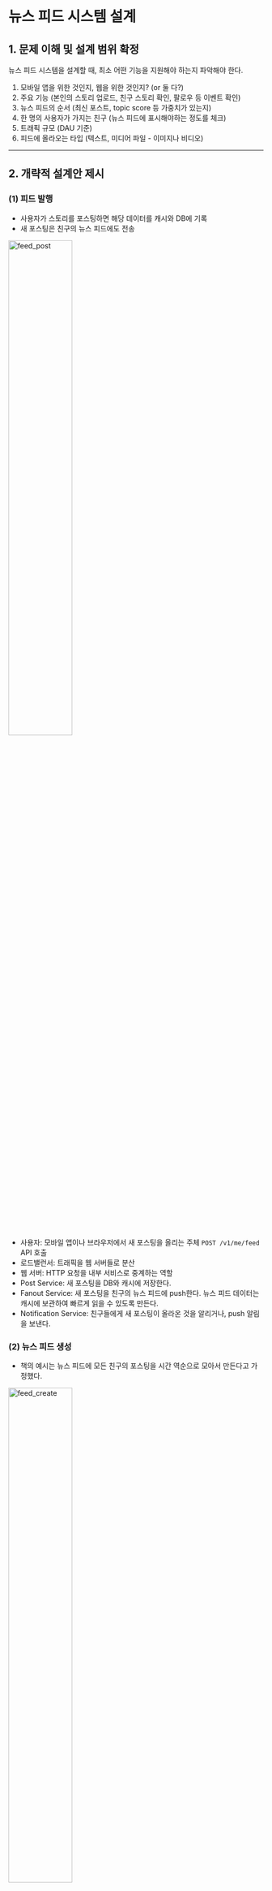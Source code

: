 # 뉴스 피드 시스템 설계
## 1. 문제 이해 및 설계 범위 확정
뉴스 피드 시스템을 설계할 때, 최소 어떤 기능을 지원해야 하는지 파악해야 한다.


1. 모바일 앱을 위한 것인지, 웹을 위한 것인지? (or 둘 다?)
2. 주요 기능 (본인의 스토리 업로드, 친구 스토리 확인, 팔로우 등 이벤트 확인)
3. 뉴스 피드의 순서 (최신 포스트, topic score 등 가중치가 있는지)
4. 한 명의 사용자가 가지는 친구 (뉴스 피드에 표시해야하는 정도를 체크)
5. 트래픽 규모 (DAU 기준)
6. 피드에 올라오는 타입 (텍스트, 미디어 파일 - 이미지나 비디오)


---
## 2. 개략적 설계안 제시
### (1) 피드 발행
- 사용자가 스토리를 포스팅하면 해당 데이터를 캐시와 DB에 기록
- 새 포스팅은 친구의 뉴스 피드에도 전송


<img src="/chapter-11/img/feed_post_v1.png" alt="feed_post" width="50%">


- 사용자: 모바일 앱이나 브라우저에서 새 포스팅을 올리는 주체 `POST /v1/me/feed` API 호출
- 로드밸런서: 트래픽을 웹 서버들로 분산
- 웹 서버: HTTP 요청을 내부 서비스로 중계하는 역할
- Post Service: 새 포스팅을 DB와 캐시에 저장한다.
- Fanout Service: 새 포스팅을 친구의 뉴스 피드에 push한다. 뉴스 피드 데이터는 캐시에 보관하여 빠르게 읽을 수 있도록 만든다.
- Notification Service: 친구들에게 새 포스팅이 올라온 것을 알리거나, push 알림을 보낸다.


### (2) 뉴스 피드 생성
- 책의 예시는 뉴스 피드에 모든 친구의 포스팅을 시간 역순으로 모아서 만든다고 가정했다.


<img src="/chapter-11/img/feed_create_v1.png" alt="feed_create" width="50%">


- 사용자: 뉴스 피드를 읽는 주체 `GET /v1/me/feed` API 호출
- 로드 밸런서: 트래픽을 웹 서버들로 분산
- 웹 서버: 트래픽을 뉴스 피드 서비스로 보냄
- News Feed Service: 캐시에서 뉴스 피드를 가져오는 서비스
- News Feed Cache: 뉴스 피드를 렌더링할 때 필요한 feed ID를 보관


---
## 3. 상세 설계
- 설계에 필요한 컴포넌트들은 이전의 개략적 설계에서 다룬 정도면 충분하다.


### (1) 피드 발행 흐름
- 웹 서버와 Fanout Service를 자세히 다룬다.


<img src="/chapter-11/img/feed_post_v2.png" alt="feed_post" width="70%">


#### 웹서버
- 인증, 인가: 검증된 사용자만 API를 호출할 수 있게
- 처리율 제한: 스팸 콘텐츠나 유해한 콘텐츠의 무분별한 생성을 막기 위해 한 사용자가 올릴 수 있는 포스팅 수를 제한해야 함


#### Fanout(포스팅 전송) Service
- Fanout: 어떤 사용자의 새 포스팅을 그 사용자와 친구 관계에 있는 모든 사용자에게 전달하는 과정
- 크게 두 가지 모델이 있다. (Push 모델, Pull 모델)


| 구분 | Push 모델 (쓰기 시점 Fanout) | Pull 모델 (읽기 시점 Fanout) |
|------|------------------------------|-------------------------------|
| 동작 시점 | 새 포스트가 생성될 때 친구들의 피드에 미리 반영 | 사용자가 피드를 열 때 뉴스 피드 갱신, 요청 기반 모델 |
| 장점 | - 뉴스 피드가 실시간으로 갱신됨<br>- 읽기 지연이 거의 없음 (피드가 이미 갱신됨) | - 비활성 사용자에게 자원을 낭비하지 않음<br>- hotkey 문제 없음 |
| 단점 | - 친구가 많은 사용자의 경우 피드 갱신에 시간이 오래 걸림<br>- 비활성 사용자에게도 리소스를 사용하게 됨 | - 피드 조회 시점에 계산이 필요하므로 응답 시간이 느림 |


이번 상세 설계에서는 두 가지 모델을 결합하여 장점을 취하고, 단점을 버리는 전략을 취한다.


1. 대부분의 사용자에 대해서는 Push 모델 사용 (빠른 읽기를 위해)
2. 친구나 팔로워가 아주 많은 사용자의 경우, 팔로워로 하여금 해당 사용자의 포스팅을 필요할 때 가져가는 Pull 모델을 사용하여 시스템 과부하를 방지한다. (ex. 유명인이 포스팅할 때마다 수많은 팔로워들에게 다 push하는건 위험함)
3. 안정 해시를 사용하여 요청과 데이터를 고르게 분산하여 hotkey 문제를 줄인다.


아래 설계에서 좀 더 자세히 표현할 수 있다.


<img src="/chapter-11/img/fanout_service.png" alt="fanout_service" width="50%">


1. Graph DB 에서 친구 ID 목록을 가져온다. (Graph DB는 친구 관계나 친구 추천을 관리하기 적합)
2. 사용자 정보 캐시에서 친구 목록 정보를 가져온다.
    - 사용자 설정에 따라 친구 중 일부를 걸러낸다. (ex. mute 설정이나 친한 친구 등 일부 공유)
3. 친구 목록과 새 스토리의 postID를 MQ에 넣는다.
4. Fanout Worker 서버가 MQ에서 데이터를 꺼내어 뉴스 피드 데이터를 뉴스 피드 캐시에 넣는다.
    - 이 때, 뉴스 피드 캐시에는 <`post_id`, `user_id`> 순서쌍 보관


### (2) 피드 읽기 흐름
- 뉴스 피드 읽는 과정 전반의 설계는 다음과 같다.
- 이미지, 비디오와 같은 미디어 콘텐츠는 CDN에 저장하여 빨리 읽을 수 있도록 한다.


<img src="/chapter-11/img/feed_read.png" alt="fanout_service" width="50%">


1. 사용자가 뉴스 피드 읽기 요청을 보낸다. `GET /v1/me/feed`
2. 로드밸런서가 요청을 웹 서버 가운데 하나로 보낸다.
3. 웹 서버는 피드를 가져오기 위해 News Feed Service를 호출한다. 
4. 해당 서비스는 캐시에서 포스팅 ID 목록을 가져온다.
5. 뉴스 피드에 표시할 사용자 이름, 사용자 프로필 사진, 포스팅 콘텐츠 내용, 이미지 등을 각각 사용자 캐시와 포스팅 캐시에서 가져와 완전한 뉴스피드를 만든다.
6. 생성된 뉴스피드를 JSON 형태로 클라이언트에 보낸다. (클라이언트는 해당 피드를 렌더링함)


> 책에서 제안한 뉴스피드 API 설계는 다음과 같다:
> 
> - 사용자 정보 캐시와 포스팅 캐시에서 각각 데이터를 조회한 뒤,
> - 서버에서 완성된 형태의 JSON을 만들어 클라이언트에 전달한다.
> 
> 이 방식은 클라이언트 입장에서 편리하지만, 실제 서비스 환경에서는 클라이언트 책임 분리 수준, 플랫폼별 최적화 요구, 시스템 확장성 등의 이유로 다양한 설계가 존재한다.
> 반드시 책의 내용이 정답이라고 생각할 순 없는듯?
> [+ 추가로 생각해보기](/chapter-11/newsfeed_system_extended.md)



### (3) 캐시 구조
- 캐시는 뉴스 피드 시스템의 핵심 컴포넌트이다.
- 사용자가 주로 사용하는 기능이기 때문에, 최대한 DB의 부하를 줄이는것이 중요하다.
- 일반적으로, 대부분의 사용자가 보려고 하는 것은 최신 뉴스 피드임을 고려해서 캐싱해야 한다.
- 본 설계안의 경우, 캐시를 다섯 계층으로 나눈다.


<img src="/chapter-11/img/cache_layer.png" alt="cache" width="50%">


1. News Feed: 사용자별로 뉴스 피드에 들어갈 Post ID 리스트 보관
2. Content: 포스팅 데이터 보관, 인기 콘텐츠는 따로 보관
3. Social Graph: 사용자 간 관계 정보 보관 (Redis Set으로 `SISMEMBER`, `SINTER`, `SCARD` 등 연산 활용)
4. Action: 좋아요, 답글, 기타 등 포스팅에 대한 사용자의 행위 관련 정보를 보관
5. Counters: 좋아요 수, 응답 수, 팔로워 수, 팔로잉 수 등의 정보 보관 


---
## 4. Summary
- 이번 설계안은 뉴스 피드의 발행 & 생성 두 부분으로 나눠서 확인했다.
- 회사마다 독특한 제약이나 요구 조건을 줄 수 있기 때문에 그 부분을 잘 고려해서 설계해야 한다.
- 뉴스 피드는 특히 대규모 시스템으로 확장하는 역량이 필요하다.
    - 기술 선택 시 trade-off, 판단 근거를 잘 설명해야 한다.
    - 규모 확장성에 대해 논의하는 것이 좋다.


### 확장성 논의할 때 필요한 주제들
- DB 규모 확장 (수직적 vs 수평적)
- SQL vs NoSQL
- Master-Slave 다중화
- 복제본(replica)에 대한 읽기 연산
- 일관성 모델
- DB sharding
- Web 계층 stateless 로 운영하기
- 가능한 많은 데이터를 캐시할 방법
- 여러 데이터 센터를 지원할 방법
- MQ를 사용하여 컴포넌트 사이 결합도 느슨하게 하기
- 핵심 메트릭에 대한 모니터링
    - ex 1. 트래픽이 몰리는 시간대의 QPS
    - ex 2. 사용자가 뉴스 피드를 refresh 할 때 걸리는 지연 시간